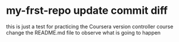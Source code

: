 # my-frst-repo update commit diff
this is just a test for practicing the Coursera version controller course
change the README.md file to observe what is going to happen
